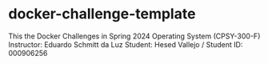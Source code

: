 # docker-challenge-template

This the Docker Challenges in Spring 2024 Operating System (CPSY-300-F)
Instructor: Eduardo Schmitt da Luz
Student: Hesed Vallejo / Student ID: 000906256